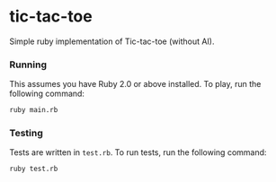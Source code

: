 # tic-tac-toe

Simple ruby implementation of Tic-tac-toe (without AI).

### Running

This assumes you have Ruby 2.0 or above installed. To play, run the following command:

```bash
ruby main.rb
```

### Testing

Tests are written in `test.rb`. To run tests, run the following command:

```bash
ruby test.rb
```
